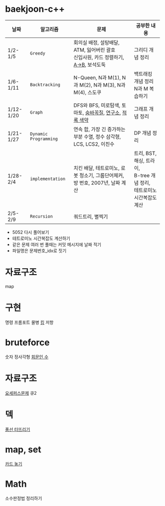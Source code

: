 # baekjoon-c++
날짜    | 알고리즘 | 문제 | 공부한 내용 | 
----------------- | ------------- | ------------| -------------| 
1/2-1/5  |`Greedy` | 회의실 배정, 설탕배달, ATM, 잃어버린 괄호 </br> 신입사원, 카드 정렬하기, [A->B](https://codingwiths.tistory.com/198), 보석도둑 | 그리디 개념 정리 | 
1/6-1/11  |`Backtracking` | N-Queen, N과 M(1), N과 M(2), N과 M(3), N과 M(4), 스도쿠  | 백트래킹 개념 정리</br>N과 M 복습하기 |  
1/12-1/20  |`Graph` | DFS와 BFS, 미로탐색, 토마토, [숨바꼭질](https://codingwiths.tistory.com/207), [연구소](https://codingwiths.tistory.com/208), [적록 색약](https://codingwiths.tistory.com/209)  | 그래프 개념 정리 |
1/21-1/27  |`Dynamic Programming` | 연속 합, 가장 긴 증가하는 부분 수열, 정수 삼각형, LCS, LCS2, 이친수  | DP 개념 정리 | 
1/28-2/4  |`implementation` | 치킨 배달, 테트로미노, 로봇 청소기, 그룹단어체커, 방 번호, 2007년, 날짜 계산   | 트리, BST, 해싱, 트라이,</br> B-tree 개념 정리, </br>테트로미노 시간복잡도 계산 |  
2/5-2/9  |`Recursion` | 쿼드트리, 별찍기    |  |  


- 5052 다시 풀어보기
- 테트로미노 시간복잡도 계산하기
- 같은 문제 여러 번 풀때는 커밋 메시지에 날짜 적기  
- 파일명은 문제번호_idx로 짓기


# 자료구조
map

# 구현
명령 프롬포트
물병
[킹](https://codingwiths.tistory.com/170) 저항

# bruteforce
숫자 정사각형 [회문인 수](https://codingwiths.tistory.com/176)

# 자료구조
[요세퍼스문제](https://codingwiths.tistory.com/161) 큐2

# 덱
[풍선 터뜨리기](https://codingwiths.tistory.com/183)

# map, set
[카드 놓기](https://codingwiths.tistory.com/185)

# Math
소수판정법 정리하기
